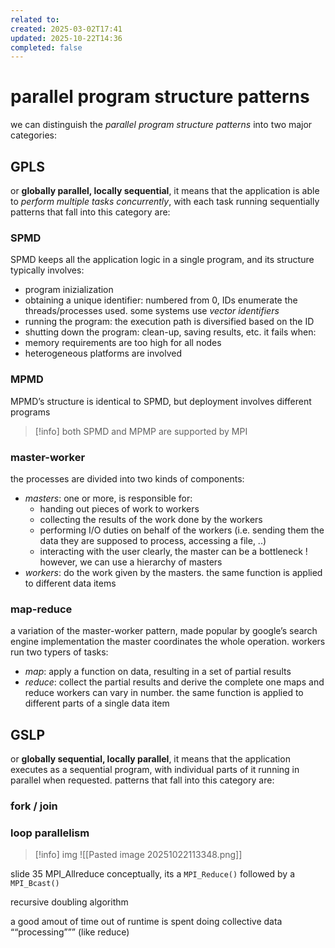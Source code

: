 ```yaml
---
related to:
created: 2025-03-02T17:41
updated: 2025-10-22T14:36
completed: false
---
```

# parallel program structure patterns
we can distinguish the *parallel program structure patterns* into two major categories:
## GPLS 
or **globally parallel, locally sequential**, it means that the application is able to *perform multiple tasks concurrently*, with each task running sequentially
patterns that fall into this category are:
###  SPMD
SPMD keeps all the application logic in a single program, and its structure typically involves:
- program inizialization
- obtaining a unique identifier: numbered from 0, IDs enumerate the threads/processes used. some systems use *vector identifiers*
- running the program: the execution path is diversified based on the ID
- shutting down the program: clean-up, saving results, etc.
it fails when:
- memory requirements are too high for all nodes
- heterogeneous platforms are involved
### MPMD
MPMD’s structure is identical to SPMD, but deployment involves different programs
>[!info] both SPMD and MPMP are supported by MPI
### master-worker
the processes are divided into two kinds of components:
- *masters*:  one or more, is responsible for:
	- handing out pieces of work to workers
	- collecting the results of the work done by the workers
	- performing I/O duties on behalf of the workers (i.e. sending them the data they are supposed to process, accessing a file, ..)
	- interacting with the user
	clearly, the master can be a bottleneck ! however, we can use a hierarchy of masters
- *workers*: do the work given by the masters. the same function is applied to different data items
### map-reduce
a variation of the master-worker pattern, made popular by google’s search engine implementation
the master coordinates the whole operation.
workers run two typers of tasks:
- *map*: apply a function on data, resulting in a set of partial results
- *reduce*: collect the partial results and derive the complete one
maps and reduce workers can vary in number. the same function is applied to different parts of a single data item
## GSLP
 or **globally sequential, locally parallel**, it means that the application executes as a sequential program, with individual parts of it running in parallel when requested.
 patterns that fall into this category are:
### fork / join
### loop parallelism
 >[!info] img
 ![[Pasted image 20251022113348.png]]


slide 35
MPI_Allreduce
conceptually, its a `MPI_Reduce()` followed by a `MPI_Bcast()`

recursive doubling algorithm


a good amout of time out of runtime is spent doing collective data ““processing””” (like reduce)
